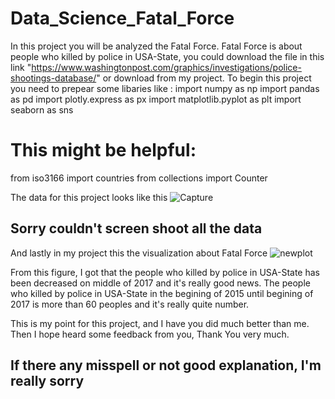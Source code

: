 # Data_Science_Fatal_Force

In this project you will be analyzed the Fatal Force. Fatal Force is about people who killed by police in USA-State, you could download the file in this link "https://www.washingtonpost.com/graphics/investigations/police-shootings-database/" or download from my project. 
To begin this project you need to prepear some libaries like :
import numpy as np
import pandas as pd
import plotly.express as px
import matplotlib.pyplot as plt
import seaborn as sns

# This might be helpful:
from iso3166 import countries
from collections import Counter

The data for this project looks like this
![Capture](https://user-images.githubusercontent.com/82921056/138310789-c066e6c5-0a08-4447-adb8-e5eee78796e0.JPG)
## Sorry couldn't screen shoot all the data

And lastly in my project this the visualization about Fatal Force
![newplot](https://user-images.githubusercontent.com/82921056/138311085-79ebf904-e16c-436c-a02e-e669a10effcc.png)
<!-- This one of my visualization -->
From this figure, I got that the people who killed by police in USA-State has been decreased on middle of 2017 and it's really good news. The people who killed by police in USA-State in the begining of 2015 until begining of 2017 is more than 60 peoples and it's really quite number.

This is my point for this project, and I have you did much better than me. Then I hope heard some feedback from you, Thank You very much.


## If there any misspell or not good explanation, I'm really sorry
